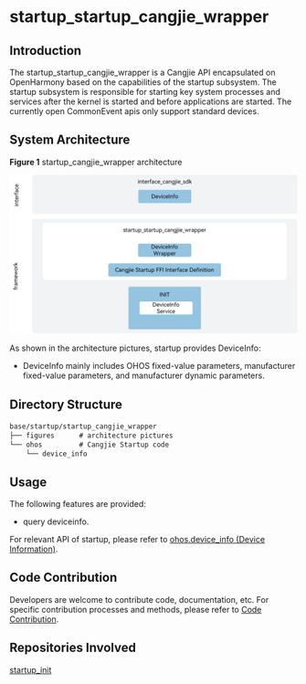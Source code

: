# startup_startup_cangjie_wrapper

## Introduction

The startup_startup_cangjie_wrapper is a Cangjie API encapsulated on OpenHarmony based on the capabilities of the startup subsystem. The startup subsystem is responsible for starting key system processes and services after the kernel is started and before applications are started. The currently open CommonEvent apis only support standard devices.

## System Architecture

**Figure 1** startup_cangjie_wrapper architecture

![startup_cangjie_wrapper architecture](figures/startup_cangjie_wrapper_architecture_en.png "startup_cangjie_wrapper architecture")

As shown in the architecture pictures, startup provides DeviceInfo:

- DeviceInfo mainly includes OHOS fixed-value parameters, manufacturer fixed-value parameters, and manufacturer dynamic parameters.

## Directory Structure

```cangjie
base/startup/startup_cangjie_wrapper
├── figures      # architecture pictures
└── ohos         # Cangjie Startup code
    └── device_info
```

## Usage

The following features are provided:

- query deviceinfo.

For relevant API of startup, please refer to [ohos.device_info (Device Information)](https://gitcode.com/openharmony-sig/arkcompiler_cangjie_ark_interop/blob/master/doc/API_Reference/source_en/apis/BasicServicesKit/cj-apis-device_info.md).

## Code Contribution

Developers are welcome to contribute code, documentation, etc. For specific contribution processes and methods, please refer to [Code Contribution](https://gitcode.com/openharmony/docs/blob/master/en/contribute/code-contribution.md).

## Repositories Involved

[startup_init](https://gitee.com/openharmony/startup_init/blob/master/README_zh.md)
